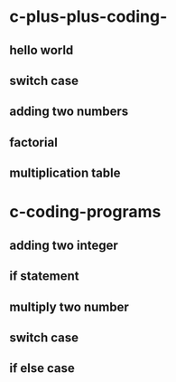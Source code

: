 # c-plus-plus-coding-
## hello world 
## switch case
## adding two numbers
## factorial
## multiplication table

# c-coding-programs
## adding two integer
## if statement
## multiply two number
## switch case 
## if else case

